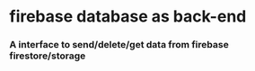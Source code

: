# firebase database as back-end

### A interface to send/delete/get data from firebase firestore/storage 
